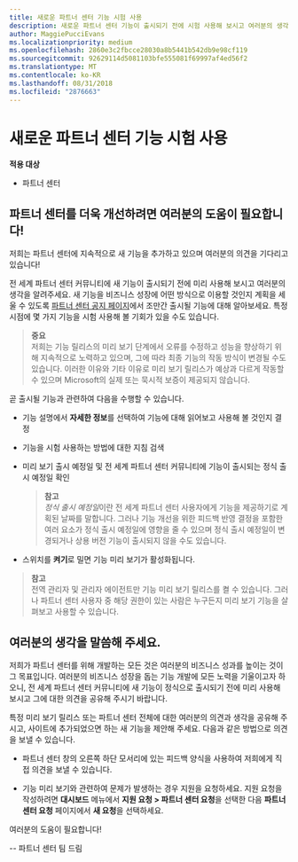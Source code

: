 ```yaml
---
title: 새로운 파트너 센터 기능 시험 사용
description: 새로운 파트너 센터 기능이 출시되기 전에 시험 사용해 보시고 여러분의 생각을 알려주세요. 파트너 센터를 더욱 개선하려면 여러분의 도움이 필요합니다!
author: MaggiePucciEvans
ms.localizationpriority: medium
ms.openlocfilehash: 2860e3c2fbcce28030a8b5441b542db9e98cf119
ms.sourcegitcommit: 92629114d5081103bfe555081f69997af4ed56f2
ms.translationtype: MT
ms.contentlocale: ko-KR
ms.lasthandoff: 08/31/2018
ms.locfileid: "2876663"
---
```

# <a name="test-drive-new-partner-center-features"></a>새로운 파트너 센터 기능 시험 사용

**적용 대상**

- 파트너 센터

## <a name="help-shape-the-future-of-partner-center"></a>파트너 센터를 더욱 개선하려면 여러분의 도움이 필요합니다!

저희는 파트너 센터에 지속적으로 새 기능을 추가하고 있으며 여러분의 의견을 기다리고 있습니다! 

전 세계 파트너 센터 커뮤니티에 새 기능이 출시되기 전에 미리 사용해 보시고 여러분의 생각을 알려주세요. 새 기능을 비즈니스 성장에 어떤 방식으로 이용할 것인지 계획을 세울 수 있도록 [파트너 센터 공지 페이지](https://partnercenter.microsoft.com/pcv/announcements)에서 조만간 출시될 기능에 대해 알아보세요. 특정 시점에 몇 가지 기능을 시험 사용해 볼 기회가 있을 수도 있습니다.

>**중요**<br> 저희는 기능 릴리스의 미리 보기 단계에서 오류를 수정하고 성능을 향상하기 위해 지속적으로 노력하고 있으며, 그에 따라 최종 기능의 작동 방식이 변경될 수도 있습니다. 이러한 이유와 기타 이유로 미리 보기 릴리스가 예상과 다르게 작동할 수 있으며 Microsoft의 실제 또는 묵시적 보증이 제공되지 않습니다.

곧 출시될 기능과 관련하여 다음을 수행할 수 있습니다.

-   기능 설명에서 **자세한 정보**를 선택하여 기능에 대해 읽어보고 사용해 볼 것인지 결정 

-   기능을 시험 사용하는 방법에 대한 지침 검색

-   미리 보기 출시 예정일 및 전 세계 파트너 센터 커뮤니티에 기능이 출시되는 정식 출시 예정일 확인 

    >**참고**<br> *정식 출시 예정일*이란 전 세계 파트너 센터 사용자에게 기능을 제공하기로 계획된 날짜를 말합니다. 그러나 기능 개선을 위한 피드백 반영 결정을 포함한 여러 요소가 정식 출시 예정일에 영향을 줄 수 있으며 정식 출시 예정일이 변경되거나 상용 버전 기능이 출시되지 않을 수도 있습니다.  

-   스위치를 **켜기**로 밀면 기능 미리 보기가 활성화됩니다.

>**참고**<br> 전역 관리자 및 관리자 에이전트만 기능 미리 보기 릴리스를 켤 수 있습니다. 그러나 파트너 센터 사용자 중 해당 권한이 있는 사람은 누구든지 미리 보기 기능을 살펴보고 사용할 수 있습니다.
 
## <a name="tell-us-what-you-think"></a>여러분의 생각을 말씀해 주세요.

저희가 파트너 센터를 위해 개발하는 모든 것은 여러분의 비즈니스 성과를 높이는 것이 그 목표입니다. 여러분의 비즈니스 성장을 돕는 기능 개발에 모든 노력을 기울이고자 하오니, 전 세계 파트너 센터 커뮤니티에 새 기능이 정식으로 출시되기 전에 미리 사용해 보시고 그에 대한 의견을 공유해 주시기 바랍니다. 

특정 미리 보기 릴리스 또는 파트너 센터 전체에 대한 여러분의 의견과 생각을 공유해 주시고, 사이트에 추가되었으면 하는 새 기능을 제안해 주세요. 다음과 같은 방법으로 의견을 보낼 수 있습니다.  

-   파트너 센터 창의 오른쪽 하단 모서리에 있는 피드백 양식을 사용하여 저희에게 직접 의견을 보낼 수 있습니다. 

-   기능 미리 보기와 관련하여 문제가 발생하는 경우 지원을 요청하세요. 지원 요청을 작성하려면 **대시보드** 메뉴에서 **지원 요청 > 파트너 센터 요청**을 선택한 다음 **파트너 센터 요청** 페이지에서 **새 요청**을 선택하세요.

여러분의 도움이 필요합니다!

-- 파트너 센터 팀 드림

